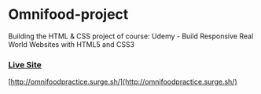 # Omnifood-project
Building the HTML &amp; CSS project of course: Udemy - Build Responsive Real World Websites with HTML5 and CSS3

### [Live Site](http://omnifoodpractice.surge.sh/)
[http://omnifoodpractice.surge.sh/](http://omnifoodpractice.surge.sh/)
